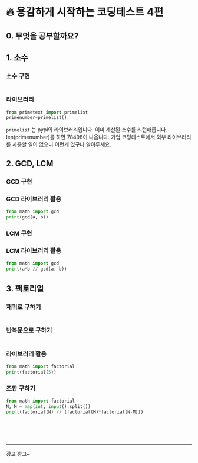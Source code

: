 

# 🔥 용감하게 시작하는 코딩테스트 4편

## 0. 무엇을 공부할까요?



## 1. 소수

### 소수 구현

``` python

```

### 라이브러리

``` python
from primetext import primelist 
primenumber=primelist()
```
`primelist` 는 pypi의 라이브러리입니다. 이미 계산된 소수를 리턴해줍니다. len(primenumber)를 하면 78498이 나옵니다. 기업 코딩테스트에서 외부 라이브러리를 사용할 일이 없으니 이런게 있구나 알아두세요.



## 2. GCD, LCM 


### GCD 구현

###  GCD 라이브러리 활용


``` python
from math import gcd 
print(gcd(a, b))
```

### LCM 구현


### LCM 라이브러리 활용

``` python
from math import gcd 
print(a*b // gcd(a, b))
```


## 3. 팩토리얼 


### 재귀로 구하기 

``` python

```


### 반복문으로 구하기 

``` python

```

### 라이브러리 활용

``` python
from math import factorial 
print(factorial(5))
```


### 조합 구하기

``` python
from math import factorial 
N, M = map(int, input().split()) 
print(factorial(N) // (factorial(M)*factorial(N-M)))
```

<br><br><br> 

----------------
광고 꽝고~